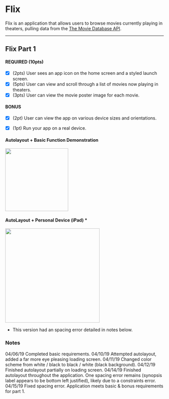 # Flix

Flix is an application that allows users to browse movies currently playing in theaters, pulling data from the [The Movie Database API](http://docs.themoviedb.apiary.io/#).

---

## Flix Part 1


#### REQUIRED (10pts)
- [x] (2pts) User sees an app icon on the home screen and a styled launch screen.
- [x] (5pts) User can view and scroll through a list of movies now playing in theaters.
- [x] (3pts) User can view the movie poster image for each movie.

#### BONUS
- [x] (2pt) User can view the app on various device sizes and orientations.
- [x] (1pt) Run your app on a real device.


#### Autolayout + Basic Function Demonstration
<img src="http://g.recordit.co/eQnkPp1tHQ.gif" width=200><br>

#### AutoLayout + Personal Device (iPad) *
<img src="https://im.ezgif.com/tmp/ezgif-1-4d6b6c1efb7e.gif" width=300><br>
* This version had an spacing error detailed in notes below.

### Notes
04/06/19 Completed basic requirements.
04/10/19 Attempted autolayout, added a far more eye pleasing loading screen.
04/11/19 Changed color scheme from white / black to black / white (black background).
04/12/19 Finished autolayout partially on loading screen.
04/14/19 Finished autolayout throughout the application. One spacing error remains (synopsis label appears to be bottom left justified), likely due to a constraints error.
04/15/19 Fixed spacing error. Application meets basic & bonus requirements for part 1.
